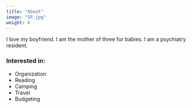 ```yaml
---
title: "About"
image: "SP.jpg"
weight: 8
---
```


I love my boyfriend. I am the mother of three fur babies. I am a psychiatry resident. 

### Interested in:
* Organization
* Reading
* Camping
* Travel
* Budgeting

